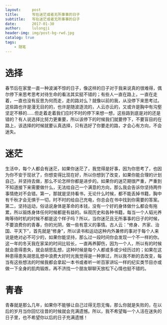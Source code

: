 ```yaml
---
layout:     post
title:      写在迷茫或者无所事事的日子
subtitle:   写在迷茫或者无所事事的日子
date:       2017-01-30
author:     lulongji
header-img: img/post-bg-rwd.jpg
catalog: true
tags:
    - 随笔
---
```



# 选择

春节后在家里一直一种波澜不惊的日子，像这样的日子对于我来说真的很难得，偶尔停下来思考思考对待生命的看法其实挺不错的；有些人一直在路上，一直在走着，一直也没有反思为何而走，走的路对么？就像以前的我，从没停下来思考过。这些路也许是漫无目的的，也许是随波逐流的，人云亦云的，又或许是胸中有沟壑坚定不移的......但走着走着我们应时不时的停下来想一想，这些路到底是对的还是错的？有人说选择比努力更重要，所以该停下的时候我们就要停下，不要盲目的在路上，该选择的时候就要认真选择，只有选好了你要走的路，才会心有方向，不会迷失。

# 迷茫

生活中，每个人都会有迷茫，如果你迷茫了，我觉得是好事，因为你思考了，也因为你不安于现状了，你想变得比现在好，所以你想到了改变，如果你能合理的计划自己，并坚持去做，那么不论怎样你都是进步的。如果你的迷茫期很严重，严重到不知道接下来需要做什么，无法给自己一个满意的方向，那么我会告诉你坚持两件事情绝对不会错。第一，那就是坚持看书，无论什么时候，都不能丢掉书籍，胸中有千秋才会无惧于一切，时不时的给自己充电，你总会在书中找到你需要的答案。第二，坚持运动，俗话说身体是革命的本钱，没有一个好的身体做什么都会有拖累，所以锻炼身体任何时候都是有益的。纵观历史和各种书籍，每当一个人韬光养晦等待时机的时候不都是这个样子吗？所以，当你迷茫且无所事事的日子的时候，不要浪费你的青春，你的光阴，做一些有意义的事情。古人云：“修身、齐家、治国、平天下”，首先就是“修身”，所以读书和运动这种内外兼修的事对于每个人来说是绝对必不可少的，如果你能坚持，那么过一段时间你会发现一个不一样的你。这一年的冬天我在家呆的时间比较长，一直再养脚伤，因为一个人，所以有的时候就会患得患失，就会胡思乱想，这种时候是每个人都或多或少经历过的；如果在这种患得患失胡思乱想中浪费大好时光我觉得是一种罪过，所以我不断的去改变，每当有这些想法的时候我都会拿起一本书或者听一听百家讲坛一样的纪实类节目亦或做一下全身的肌肉锻炼，再不济找一个朋友聊聊天放松下心情也挺不错的。

# 青春

青春就是那么几年，如果你不能够让自己过得无怨无悔，那么你就是失败的，在以后的岁月当你回忆往昔的时候就会充满遗憾。所以，我不希望每一个人活在迷失的日子里，也不希望你以后的日子充满遗憾！